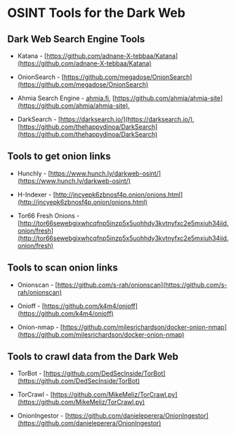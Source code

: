 # OSINT Tools for the Dark Web

## Dark Web Search Engine Tools

* Katana - [https://github.com/adnane-X-tebbaa/Katana](https://github.com/adnane-X-tebbaa/Katana)

* OnionSearch - [https://github.com/megadose/OnionSearch](https://github.com/megadose/OnionSearch)

* Ahmia Search Engine - [ahmia.fi](http://ahmia.fi/), [https://github.com/ahmia/ahmia-site](https://github.com/ahmia/ahmia-site), 

* DarkSearch - [https://darksearch.io/](https://darksearch.io/), [https://github.com/thehappydinoa/DarkSearch](https://github.com/thehappydinoa/DarkSearch)


## Tools to get onion links

* Hunchly - [https://www.hunch.ly/darkweb-osint/](https://www.hunch.ly/darkweb-osint/)

* H-Indexer - [http://jncyepk6zbnosf4p.onion/onions.html](http://jncyepk6zbnosf4p.onion/onions.html)

* Tor66 Fresh Onions - [http://tor66sewebgixwhcqfnp5inzp5x5uohhdy3kvtnyfxc2e5mxiuh34iid.onion/fresh](http://tor66sewebgixwhcqfnp5inzp5x5uohhdy3kvtnyfxc2e5mxiuh34iid.onion/fresh)

## Tools to scan onion links

* Onionscan - [https://github.com/s-rah/onionscan](https://github.com/s-rah/onionscan)

* Onioff - [https://github.com/k4m4/onioff](https://github.com/k4m4/onioff)

* Onion-nmap - [https://github.com/milesrichardson/docker-onion-nmap](https://github.com/milesrichardson/docker-onion-nmap)


## Tools to crawl data from the Dark Web

* TorBot - [https://github.com/DedSecInside/TorBot](https://github.com/DedSecInside/TorBot)

* TorCrawl - [https://github.com/MikeMeliz/TorCrawl.py](https://github.com/MikeMeliz/TorCrawl.py)

* OnionIngestor - [https://github.com/danieleperera/OnionIngestor](https://github.com/danieleperera/OnionIngestor)

